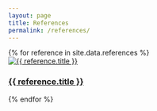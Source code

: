 ```yaml
---
layout: page
title: References
permalink: /references/
---
```


<div class="image-grid">
  {% for reference in site.data.references %}
    <div class="grid-item">
      <a href="{{ reference.link }}">
        <img src="{{ reference.image }}" alt="{{ reference.title }}">
        <h3>{{ reference.title }}</h3>
      </a>
    </div>
  {% endfor %}
</div>